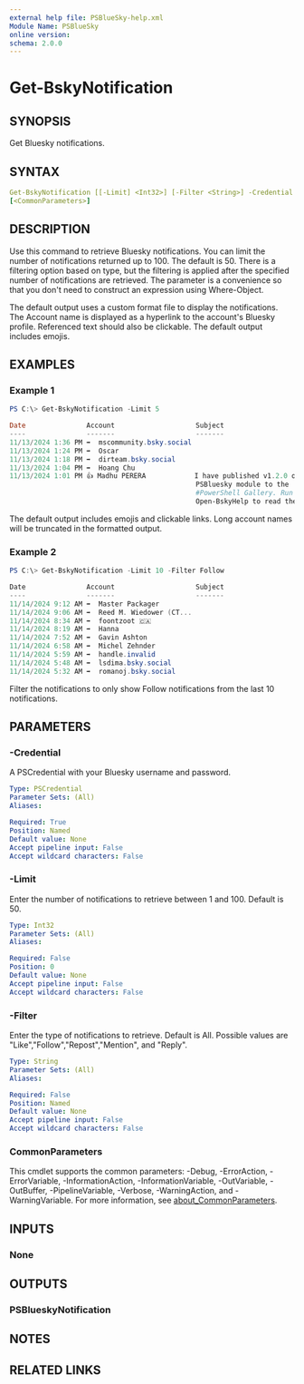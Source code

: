 ```yaml
---
external help file: PSBlueSky-help.xml
Module Name: PSBlueSky
online version:
schema: 2.0.0
---
```


# Get-BskyNotification

## SYNOPSIS

Get Bluesky notifications.

## SYNTAX

```yaml
Get-BskyNotification [[-Limit] <Int32>] [-Filter <String>] -Credential <PSCredential>
[<CommonParameters>]
```

## DESCRIPTION

Use this command to retrieve Bluesky notifications. You can limit the number of notifications returned up to 100. The default is 50. There is a filtering option based on type, but the filtering is applied after the specified number of notifications are retrieved. The parameter is a convenience so that you don't need to construct an expression using Where-Object.

The default output uses a custom format file to display the notifications. The Account name is displayed as a hyperlink to the account's Bluesky profile. Referenced text should also be clickable. The default output includes emojis.

## EXAMPLES

### Example 1

```powershell
PS C:\> Get-BskyNotification -Limit 5

Date               Account                    Subject
----               -------                    -------
11/13/2024 1:36 PM ➡  mscommunity.bsky.social
11/13/2024 1:24 PM ➡  Oscar
11/13/2024 1:18 PM ➡  dirteam.bsky.social
11/13/2024 1:04 PM ➡  Hoang Chu
11/13/2024 1:01 PM 👍 Madhu PERERA            I have published v1.2.0 of the
                                              PSBluesky module to the
                                              #PowerShell Gallery. Run
                                              Open-BskyHelp to read the help PDF
```

The default output includes emojis and clickable links. Long account names will be truncated in the formatted output.

### Example 2

```powershell
PS C:\> Get-BskyNotification -Limit 10 -Filter Follow

Date               Account                    Subject
----               -------                    -------
11/14/2024 9:12 AM ➡  Master Packager
11/14/2024 9:06 AM ➡  Reed M. Wiedower (CT...
11/14/2024 8:34 AM ➡  foontzoot 🇨🇦
11/14/2024 8:19 AM ➡  Hanna
11/14/2024 7:52 AM ➡  Gavin Ashton
11/14/2024 6:58 AM ➡  Michel Zehnder
11/14/2024 5:59 AM ➡  handle.invalid
11/14/2024 5:48 AM ➡  lsdima.bsky.social
11/14/2024 5:32 AM ➡  romanoj.bsky.social
```

Filter the notifications to only show Follow notifications from the last 10 notifications.

## PARAMETERS

### -Credential

A PSCredential with your Bluesky username and password.

```yaml
Type: PSCredential
Parameter Sets: (All)
Aliases:

Required: True
Position: Named
Default value: None
Accept pipeline input: False
Accept wildcard characters: False
```

### -Limit

Enter the number of notifications to retrieve between 1 and 100.
Default is 50.

```yaml
Type: Int32
Parameter Sets: (All)
Aliases:

Required: False
Position: 0
Default value: None
Accept pipeline input: False
Accept wildcard characters: False
```

### -Filter

Enter the type of notifications to retrieve. Default is All.
Possible values are "Like","Follow","Repost","Mention", and "Reply".

```yaml
Type: String
Parameter Sets: (All)
Aliases:

Required: False
Position: Named
Default value: None
Accept pipeline input: False
Accept wildcard characters: False
```

### CommonParameters

This cmdlet supports the common parameters: -Debug, -ErrorAction, -ErrorVariable, -InformationAction, -InformationVariable, -OutVariable, -OutBuffer, -PipelineVariable, -Verbose, -WarningAction, and -WarningVariable. For more information, see [about_CommonParameters](http://go.microsoft.com/fwlink/?LinkID=113216).

## INPUTS

### None

## OUTPUTS

### PSBlueskyNotification

## NOTES

## RELATED LINKS
